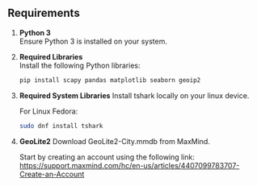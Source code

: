 ## Requirements

1. **Python 3**  
    Ensure Python 3 is installed on your system.

2. **Required Libraries**  
    Install the following Python libraries:

    ```bash
    pip install scapy pandas matplotlib seaborn geoip2
    ```

3. **Required System Libraries**
    Install tshark locally on your linux device.

    For Linux Fedora:

    ```bash
    sudo dnf install tshark
    ```

4. **GeoLite2**
    Download GeoLite2-City.mmdb from MaxMind.

    Start by creating an account using the following link: https://support.maxmind.com/hc/en-us/articles/4407099783707-Create-an-Account

    